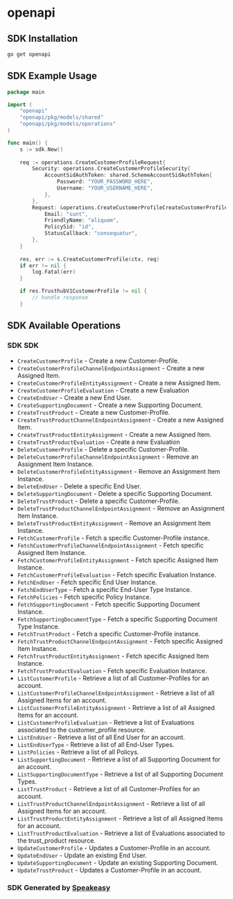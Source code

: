 # openapi

<!-- Start SDK Installation -->
## SDK Installation

```bash
go get openapi
```
<!-- End SDK Installation -->

## SDK Example Usage
<!-- Start SDK Example Usage -->
```go
package main

import (
    "openapi"
    "openapi/pkg/models/shared"
    "openapi/pkg/models/operations"
)

func main() {
    s := sdk.New()
    
    req := operations.CreateCustomerProfileRequest{
        Security: operations.CreateCustomerProfileSecurity{
            AccountSidAuthToken: shared.SchemeAccountSidAuthToken{
                Password: "YOUR_PASSWORD_HERE",
                Username: "YOUR_USERNAME_HERE",
            },
        },
        Request: &operations.CreateCustomerProfileCreateCustomerProfileRequest{
            Email: "sunt",
            FriendlyName: "aliquam",
            PolicySid: "id",
            StatusCallback: "consequatur",
        },
    }
    
    res, err := s.CreateCustomerProfile(ctx, req)
    if err != nil {
        log.Fatal(err)
    }

    if res.TrusthubV1CustomerProfile != nil {
        // handle response
    }
```
<!-- End SDK Example Usage -->

<!-- Start SDK Available Operations -->
## SDK Available Operations

### SDK SDK

* `CreateCustomerProfile` - Create a new Customer-Profile.
* `CreateCustomerProfileChannelEndpointAssignment` - Create a new Assigned Item.
* `CreateCustomerProfileEntityAssignment` - Create a new Assigned Item.
* `CreateCustomerProfileEvaluation` - Create a new Evaluation
* `CreateEndUser` - Create a new End User.
* `CreateSupportingDocument` - Create a new Supporting Document.
* `CreateTrustProduct` - Create a new Customer-Profile.
* `CreateTrustProductChannelEndpointAssignment` - Create a new Assigned Item.
* `CreateTrustProductEntityAssignment` - Create a new Assigned Item.
* `CreateTrustProductEvaluation` - Create a new Evaluation
* `DeleteCustomerProfile` - Delete a specific Customer-Profile.
* `DeleteCustomerProfileChannelEndpointAssignment` - Remove an Assignment Item Instance.
* `DeleteCustomerProfileEntityAssignment` - Remove an Assignment Item Instance.
* `DeleteEndUser` - Delete a specific End User.
* `DeleteSupportingDocument` - Delete a specific Supporting Document.
* `DeleteTrustProduct` - Delete a specific Customer-Profile.
* `DeleteTrustProductChannelEndpointAssignment` - Remove an Assignment Item Instance.
* `DeleteTrustProductEntityAssignment` - Remove an Assignment Item Instance.
* `FetchCustomerProfile` - Fetch a specific Customer-Profile instance.
* `FetchCustomerProfileChannelEndpointAssignment` - Fetch specific Assigned Item Instance.
* `FetchCustomerProfileEntityAssignment` - Fetch specific Assigned Item Instance.
* `FetchCustomerProfileEvaluation` - Fetch specific Evaluation Instance.
* `FetchEndUser` - Fetch specific End User Instance.
* `FetchEndUserType` - Fetch a specific End-User Type Instance.
* `FetchPolicies` - Fetch specific Policy Instance.
* `FetchSupportingDocument` - Fetch specific Supporting Document Instance.
* `FetchSupportingDocumentType` - Fetch a specific Supporting Document Type Instance.
* `FetchTrustProduct` - Fetch a specific Customer-Profile instance.
* `FetchTrustProductChannelEndpointAssignment` - Fetch specific Assigned Item Instance.
* `FetchTrustProductEntityAssignment` - Fetch specific Assigned Item Instance.
* `FetchTrustProductEvaluation` - Fetch specific Evaluation Instance.
* `ListCustomerProfile` - Retrieve a list of all Customer-Profiles for an account.
* `ListCustomerProfileChannelEndpointAssignment` - Retrieve a list of all Assigned Items for an account.
* `ListCustomerProfileEntityAssignment` - Retrieve a list of all Assigned Items for an account.
* `ListCustomerProfileEvaluation` - Retrieve a list of Evaluations associated to the customer_profile resource.
* `ListEndUser` - Retrieve a list of all End User for an account.
* `ListEndUserType` - Retrieve a list of all End-User Types.
* `ListPolicies` - Retrieve a list of all Policys.
* `ListSupportingDocument` - Retrieve a list of all Supporting Document for an account.
* `ListSupportingDocumentType` - Retrieve a list of all Supporting Document Types.
* `ListTrustProduct` - Retrieve a list of all Customer-Profiles for an account.
* `ListTrustProductChannelEndpointAssignment` - Retrieve a list of all Assigned Items for an account.
* `ListTrustProductEntityAssignment` - Retrieve a list of all Assigned Items for an account.
* `ListTrustProductEvaluation` - Retrieve a list of Evaluations associated to the trust_product resource.
* `UpdateCustomerProfile` - Updates a Customer-Profile in an account.
* `UpdateEndUser` - Update an existing End User.
* `UpdateSupportingDocument` - Update an existing Supporting Document.
* `UpdateTrustProduct` - Updates a Customer-Profile in an account.

<!-- End SDK Available Operations -->

### SDK Generated by [Speakeasy](https://docs.speakeasyapi.dev/docs/using-speakeasy/client-sdks)
